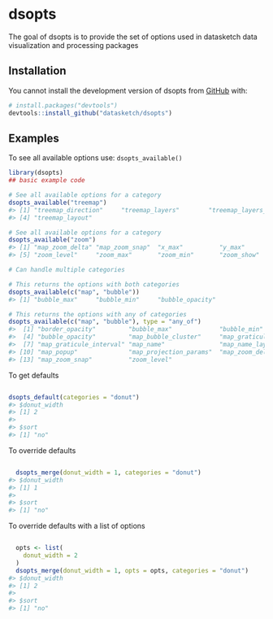 
<!-- README.md is generated from README.Rmd. Please edit that file -->

# dsopts

<!-- badges: start -->
<!-- badges: end -->

The goal of dsopts is to provide the set of options used in datasketch
data visualization and processing packages

## Installation

You cannot install the development version of dsopts from
[GitHub](https://github.com/) with:

``` r
# install.packages("devtools")
devtools::install_github("datasketch/dsopts")
```

## Examples

To see all available options use: `dsopts_available()`

``` r
library(dsopts)
## basic example code

# See all available options for a category
dsopts_available("treemap")
#> [1] "treemap_direction"     "treemap_layers"        "treemap_layers_params"
#> [4] "treemap_layout"

# See all available options for a category
dsopts_available("zoom")
#> [1] "map_zoom_delta" "map_zoom_snap"  "x_max"          "y_max"         
#> [5] "zoom_level"     "zoom_max"       "zoom_min"       "zoom_show"

# Can handle multiple categories

# This returns the options with both categories
dsopts_available(c("map", "bubble"))
#> [1] "bubble_max"     "bubble_min"     "bubble_opacity"

# This returns the options with any of categories
dsopts_available(c("map", "bubble"), type = "any_of")
#>  [1] "border_opacity"         "bubble_max"             "bubble_min"            
#>  [4] "bubble_opacity"         "map_bubble_cluster"     "map_graticule"         
#>  [7] "map_graticule_interval" "map_name"               "map_name_layers_params"
#> [10] "map_popup"              "map_projection_params"  "map_zoom_delta"        
#> [13] "map_zoom_snap"          "zoom_level"
```

To get defaults

``` r

dsopts_default(categories = "donut")
#> $donut_width
#> [1] 2
#> 
#> $sort
#> [1] "no"
```

To override defaults

``` r

  dsopts_merge(donut_width = 1, categories = "donut")
#> $donut_width
#> [1] 1
#> 
#> $sort
#> [1] "no"
```

To override defaults with a list of options

``` r

  opts <- list(
    donut_width = 2
  )
  dsopts_merge(donut_width = 1, opts = opts, categories = "donut")
#> $donut_width
#> [1] 2
#> 
#> $sort
#> [1] "no"
```
